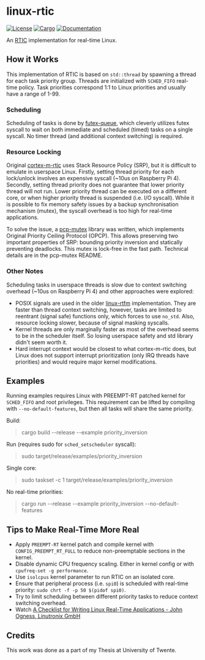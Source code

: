 # linux-rtic

[![License](https://img.shields.io/badge/license-MIT%2FApache--2.0-blue.svg)](https://github.com/chemicstry/linux-rtic)
[![Cargo](https://img.shields.io/crates/v/linux-rtic.svg)](https://crates.io/crates/linux-rtic)
[![Documentation](https://docs.rs/linux-rtic/badge.svg)](https://docs.rs/linux-rtic)

An [RTIC](https://rtic.rs/) implementation for real-time Linux.

## How it Works

This implementation of RTIC is based on `std::thread` by spawning a thread for each task priority group. Threads are initialized with `SCHED_FIFO` real-time policy. Task priorities correspond 1:1 to Linux priorities and usually have a range of 1-99.

### Scheduling

Scheduling of tasks is done by [futex-queue](https://crates.io/crates/futex-queue), which cleverly utilizes futex syscall to wait on both immediate and scheduled (timed) tasks on a single syscall. No timer thread (and additional context switching) is required.

### Resource Locking

Original [cortex-m-rtic](https://github.com/rtic-rs/cortex-m-rtic) uses Stack Resource Policy (SRP), but it is difficult to emulate in userspace Linux. Firstly, setting thread priority for each lock/unlock involves an expensive syscall (~10us on Raspberry Pi 4). Secondly, setting thread priority does not guarantee that lower priority thread will not run. Lower priority thread can be executed on a different core, or when higher priority thread is suspended (i.e. I/O syscall). While it is possible to fix memory safety issues by a backup synchronisation mechanism (mutex), the syscall overhead is too high for real-time applications.

To solve the issue, a [pcp-mutex](https://crates.io/crates/pcp-mutex) library was written, which implements Original Priority Ceiling Protocol (OPCP). This allows preserving two important properties of SRP: bounding priority inversion and statically preventing deadlocks. This mutex is lock-free in the fast path. Technical details are in the pcp-mutex README.

### Other Notes

Scheduling tasks in userspace threads is slow due to context switching overhead (~10us on Raspberry Pi 4) and other approaches were explored:
- POSIX signals are used in the older [linux-rtfm](https://github.com/japaric/linux-rtfm) implementation. They are faster than thread context switching, however, tasks are limited to reentrant (signal safe) functions only, which forces to use `no_std`. Also, resource locking slower, because of signal masking syscalls.
- Kernel threads are only marginally faster as most of the overhead seems to be in the scheduler itself. So losing userspace safety and std library didn't seem worth it.
- Hard interrupt context would be closest to what cortex-m-rtic does, but Linux does not support interrupt prioritization (only IRQ threads have priorities) and would require major kernel modifications.

## Examples

Running examples requires Linux with PREEMPT-RT patched kernel for `SCHED_FIFO` and root privileges. This requirement can be lifted by compiling with `--no-default-features`, but then all tasks will share the same priority.

Build:
> cargo build --release --example priority_inversion

Run (requires sudo for `sched_setscheduler` syscall):
> sudo target/release/examples/priority_inversion

Single core:
> sudo taskset -c 1 target/release/examples/priority_inversion

No real-time priorities:
> cargo run --release --example priority_inversion --no-default-features

## Tips to Make Real-Time More Real

- Apply `PREEMPT-RT` kernel patch and compile kernel with `CONFIG_PREEMPT_RT_FULL` to reduce non-preemptable sections in the kernel.
- Disable dynamic CPU frequency scaling. Either in kernel config or with `cpufreq-set -g performance`.
- Use `isolcpus` kernel parameter to run RTIC on an isolated core.
- Ensure that peripheral process (i.e. `spi0`) is scheduled with real-time priority: `sudo chrt -f -p 50 $(pidof spi0)`.
- Try to limit scheduling between different priority tasks to reduce context switching overhead.
- Watch [A Checklist for Writing Linux Real-Time Applications - John Ogness, Linutronix GmbH](https://www.youtube.com/watch?v=NrjXEaTSyrw)

## Credits

This work was done as a part of my Thesis at University of Twente.
